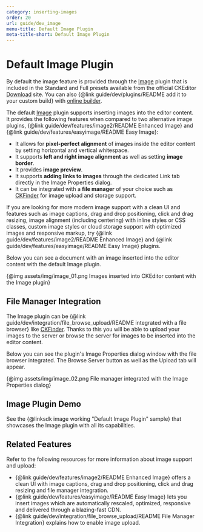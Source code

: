 ```yaml
---
category: inserting-images
order: 20
url: guide/dev_image
menu-title: Default Image Plugin
meta-title-short: Default Image Plugin
---
```

<!--
Copyright (c) 2003-2018, CKSource - Frederico Knabben. All rights reserved.
For licensing, see LICENSE.md.
-->

# Default Image Plugin

<info-box info="">
    By default the image feature is provided through the <a href="https://ckeditor.com/cke4/addon/image">Image</a> plugin that is included in the Standard and Full presets available from the official CKEditor <a href="https://ckeditor.com/ckeditor-4/download/">Download</a> site. You can also {@link guide/dev/plugins/README add it to your custom build} with <a href="https://ckeditor.com/cke4/builder">online builder</a>.
</info-box>

The default [Image](https://ckeditor.com/cke4/addon/image) plugin supports inserting images into the editor content. It provides the following features when compared to two alternative image plugins, {@link guide/dev/features/image2/README Enhanced Image} and {@link guide/dev/features/easyimage/README Easy Image}:

* It allows for **pixel-perfect alignment** of images inside the editor content by setting horizontal and vertical whitespace.
* It supports **left and right image alignment** as well as setting **image border**.
* It provides **image preview**.
* It supports **adding links to images** through the dedicated Link tab directly in the Image Properties dialog.
* It can be integrated with a **file manager** of your choice such as [CKFinder](https://ckeditor.com/ckeditor-4/ckfinder/) for image upload and storage support.

<info-box info="">
    If you are looking for more modern image support with a clean UI and features such as image captions, drag and drop positioning, click and drag resizing, image alignment (including centering) with inline styles or CSS classes, custom image styles or cloud storage support with optimized images and responsive markup, try {@link guide/dev/features/image2/README Enhanced Image} and {@link guide/dev/features/easyimage/README Easy Image} plugins.
</info-box>

Below you can see a document with an image inserted into the editor content with the default Image plugin.

{@img assets/img/image_01.png Images inserted into CKEditor content with the Image plugin}

## File Manager Integration

The Image plugin can be {@link guide/dev/integration/file_browse_upload/README integrated with a file browser} like [CKFinder](https://ckeditor.com/ckeditor-4/ckfinder/). Thanks to this you will be able to upload your images to the server or browse the server for images to be inserted into the editor content.

Below you can see the plugin's Image Properties dialog window with the file browser integrated. The Browse Server button as well as the Upload tab will appear.

{@img assets/img/image_02.png File manager integrated with the Image Properties dialog}

## Image Plugin Demo

See the {@linksdk image working "Default Image Plugin" sample} that showcases the Image plugin with all its capabilities.

## Related Features

Refer to the following resources for more information about image support and upload:

* {@link guide/dev/features/image2/README Enhanced Image} offers a clean UI with image captions, drag and drop positioning, click and drag resizing and file manager integration.
* {@link guide/dev/features/easyimage/README Easy Image} lets you insert images which are automatically rescaled, optimized, responsive and delivered through a blazing-fast CDN.
* {@link guide/dev/integration/file_browse_upload/README File Manager Integration} explains how to enable image upload.
